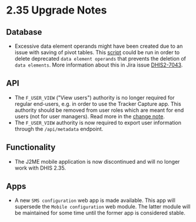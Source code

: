 # 2.35 Upgrade Notes

## Database

- Excessive data element operands might have been created due to an issue with saving of pivot tables. This [script](https://github.com/dhis2/dhis2-utils/blob/master/resources/sql/delete_deprecated_operands.sql) could be run in order to delete deprecated `data element operands` that prevents the deletion of `data elements`. More information about this in Jira issue [DHIS2-7043](https://jira.dhis2.org/browse/DHIS2-7043).

## API

- The `F_USER_VIEW` ("View users") authority is no longer required for regular end-users, e.g. in order to use the Tracker Capture app. This authority should be removed from user roles which are meant for end users (not for user managers). Read more in the [change note](https://github.com/dhis2/notes-backend/blob/master/platform/35/changelog/export_user_authority.md).
- The `F_USER_VIEW` authority is now required to export user information through the `/api/metadata` endpoint.

## Functionality

- The J2ME mobile application is now discontinued and will no longer work with DHIS 2.35.

## Apps

- A new `SMS configuration` web app is made available. This app will supersede the `Mobile configuration` web module. The latter module will be maintained for some time until the former app is considered stable.
